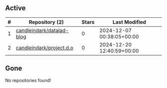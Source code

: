 ## Active
| # | Repository (2) | Stars | Last Modified |
| --- | --- | --- | --- |
| 1 | [candleindark/datalad-blog](https://hub.datalad.org/candleindark/datalad-blog) | 0 | 2024-12-07 00:38:05+00:00 |
| 2 | [candleindark/project.d.o](https://hub.datalad.org/candleindark/project.d.o) | 0 | 2024-12-20 12:40:59+00:00 |

## Gone
No repositories found!
